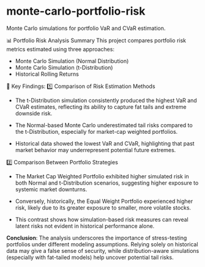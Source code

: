 # monte-carlo-portfolio-risk
Monte Carlo simulations for portfolio VaR and CVaR estimation.

📊 Portfolio Risk Analysis Summary
This project compares portfolio risk metrics estimated using three approaches:

* Monte Carlo Simulation (Normal Distribution)
* Monte Carlo Simulation (t-Distribution)
* Historical Rolling Returns

📝 Key Findings:
1️⃣ Comparison of Risk Estimation Methods
* The t-Distribution simulation consistently produced the highest VaR and CVaR estimates, reflecting its ability to capture fat tails and extreme downside risk.

* The Normal-based Monte Carlo underestimated tail risks compared to the t-Distribution, especially for market-cap weighted portfolios.

* Historical data showed the lowest VaR and CVaR, highlighting that past market behavior may underrepresent potential future extremes.

2️⃣ Comparison Between Portfolio Strategies
* The Market Cap Weighted Portfolio exhibited higher simulated risk in both Normal and t-Distribution scenarios, suggesting higher exposure to systemic market downturns.

* Conversely, historically, the Equal Weight Portfolio experienced higher risk, likely due to its greater exposure to smaller, more volatile stocks.

* This contrast shows how simulation-based risk measures can reveal latent risks not evident in historical performance alone.

**Conclusion**:
The analysis underscores the importance of stress-testing portfolios under different modeling assumptions.
Relying solely on historical data may give a false sense of security, while distribution-aware simulations (especially with fat-tailed models) help uncover potential tail risks.
